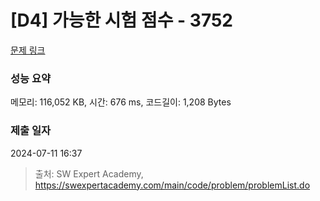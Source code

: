 # [D4] 가능한 시험 점수 - 3752 

[문제 링크](https://swexpertacademy.com/main/code/problem/problemDetail.do?contestProbId=AWHPkqBqAEsDFAUn) 

### 성능 요약

메모리: 116,052 KB, 시간: 676 ms, 코드길이: 1,208 Bytes

### 제출 일자

2024-07-11 16:37



> 출처: SW Expert Academy, https://swexpertacademy.com/main/code/problem/problemList.do